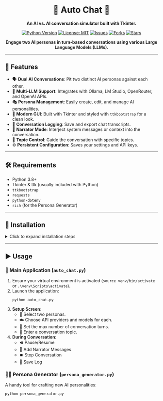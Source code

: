 <div align="center">

# 🤖 Auto Chat 🤖

**An AI vs. AI conversation simulator built with Tkinter.**

[![Python Version](https://img.shields.io/badge/Python-3.8%2B-blue?style=for-the-badge&logo=python)](https://python.org)
[![License: MIT](https://img.shields.io/badge/License-MIT-yellow.svg?style=for-the-badge)](https://opensource.org/licenses/MIT) <!-- Choose appropriate license -->
[![Issues](https://img.shields.io/github/issues/rustyorb/auto_chat?style=for-the-badge)](https://github.com/rustyorb/auto_chat/issues) <!-- Corrected URL -->
[![Forks](https://img.shields.io/github/forks/rustyorb/auto_chat?style=for-the-badge)](https://github.com/rustyorb/auto_chat/network/members) <!-- Corrected URL -->
[![Stars](https://img.shields.io/github/stars/rustyorb/auto_chat?style=for-the-badge)](https://github.com/rustyorb/auto_chat/stargazers) <!-- Corrected URL -->


<!-- Optional: Add a GIF or Screenshot here! -->
<!-- ![Auto Chat Demo](link_to_your_demo_image_or_gif.gif) -->

**Engage two AI personas in turn-based conversations using various Large Language Models (LLMs).**

</div>

---

## 🌟 Features

*   🗣️ **Dual AI Conversations**: Pit two distinct AI personas against each other.
*   🔌 **Multi-LLM Support**: Integrates with Ollama, LM Studio, OpenRouter, and OpenAI APIs.
*   🎭 **Persona Management**: Easily create, edit, and manage AI personalities.
*   🎨 **Modern GUI**: Built with Tkinter and styled with `ttkbootstrap` for a clean look.
*   💾 **Conversation Logging**: Save and export chat transcripts.
*   🎤 **Narrator Mode**: Interject system messages or context into the conversation.
*   🎯 **Topic Control**: Guide the conversation with specific topics.
*   ⚙️ **Persistent Configuration**: Saves your settings and API keys.

---

## 🛠️ Requirements

*   Python 3.8+
*   Tkinter & ttk (usually included with Python)
*   `ttkbootstrap`
*   `requests`
*   `python-dotenv`
*   `rich` (for the Persona Generator)

---

## 🚀 Installation

<details>
<summary>Click to expand installation steps</summary>

1.  **Clone the repository:**
    ```bash
    git clone https://github.com/rustyorb/auto_chat.git
    cd auto_chat
    ```
    Or download the source code ZIP.

2.  **Create and activate a virtual environment:**
    ```bash
    # Create virtual environment
    python -m venv venv

    # Activate virtual environment
    # On Windows:
    .\venv\Scripts\activate
    # On macOS/Linux:
    source venv/bin/activate
    ```
    > **Note:** Using a virtual environment is highly recommended!

3.  **Install dependencies:**
    ```bash
    pip install -r requirements.txt
    ```

4.  **Set up `personas.json`:**
    ```bash
    # Copy the example personas file
    cp personas.json.example personas.json
    ```
    *(Alternatively, rename `personas.json.example` to `personas.json` manually)*

5.  **Set up `config.json`:**
    ```bash
    # Copy the example config file
    cp config.json.example config.json
    ```
    *(Alternatively, rename `config.json.example` to `config.json` manually)*

    > ✨ The example files provide a great starting point. Edit them directly or use the app's interface!

</details>

---

## ▶️ Usage

### 💬 Main Application (`auto_chat.py`)

1.  Ensure your virtual environment is activated (`source venv/bin/activate` or `.\venv\Scripts\activate`).
2.  Launch the application:
    ```bash
    python auto_chat.py
    ```
3.  **Setup Screen:**
    *   👤 Select two personas.
    *   ☁️ Choose API providers and models for each.
    *   🔢 Set the max number of conversation turns.
    *   📝 Enter a conversation topic.
4.  **During Conversation:**
    *   ⏯️ Pause/Resume
    *   📢 Add Narrator Messages
    *   ⏹️ Stop Conversation
    *   📄 Save Log

### 🧑‍🎨 Persona Generator (`persona_generator.py`)

A handy tool for crafting new AI personalities:

```bash
python persona_generator.py
